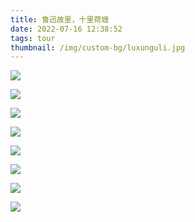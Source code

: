 ```yaml
---
title: 鲁迅故里，十里荷塘
date: 2022-07-16 12:38:52
tags: tour
thumbnail: /img/custom-bg/luxunguli.jpg
---
```


![](5.jpg)  

![](4.jpg)  

![](1.jpg)  

![](13.jpg)  

![](15.jpg)  

![](17.jpg)  

![](10.jpg)  

![](12.jpg)
 
 
 